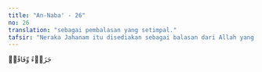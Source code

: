 ```yaml
---
title: "An-Naba' - 26"
no: 26
translation: "sebagai pembalasan yang setimpal."
tafsir: "Neraka Jahanam itu disediakan sebagai balasan dari Allah yang setimpal dengan dosa dan pelanggaran yang mereka lakukan di dunia, karena setiap kejahatan dan keburukan akan dibalas dengan kejahatan dan keburukan yang setimpal. Azab yang setimpal itu diberikan karena dosa yang sangat berat yang telah mereka lakukan yaitu mempersekutukan Allah. Mereka dibakar dalam neraka Jahanam dalam waktu yang lama sekali."
---
```


جَزَاۤءً وِّفَاقًاۗ
